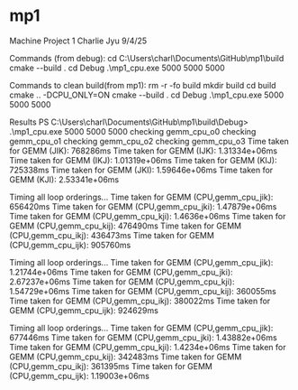 # mp1
Machine Project 1
Charlie Jyu 9/4/25

Commands (from debug):
cd C:\Users\charl\Documents\GitHub\mp1\build
cmake --build .
cd Debug
.\mp1_cpu.exe 5000 5000 5000


Commands to clean build(from mp1):
rm -r -fo build
mkdir build
cd build
cmake .. -DCPU_ONLY=ON
cmake --build .
cd Debug
.\mp1_cpu.exe 5000 5000 5000

Results
PS C:\Users\charl\Documents\GitHub\mp1\build\Debug> .\mp1_cpu.exe 5000 5000 5000
checking gemm_cpu_o0
checking gemm_cpu_o1
checking gemm_cpu_o2
checking gemm_cpu_o3
Time taken for GEMM (JIK): 768286ms
Time taken for GEMM (IJK): 1.31334e+06ms
Time taken for GEMM (IKJ): 1.01319e+06ms
Time taken for GEMM (KIJ): 725338ms
Time taken for GEMM (JKI): 1.59646e+06ms
Time taken for GEMM (KJI): 2.53341e+06ms

Timing all loop orderings...
Time taken for GEMM (CPU,gemm_cpu_jik): 656420ms
Time taken for GEMM (CPU,gemm_cpu_jki): 1.47879e+06ms
Time taken for GEMM (CPU,gemm_cpu_kji): 1.4636e+06ms
Time taken for GEMM (CPU,gemm_cpu_kij): 476490ms
Time taken for GEMM (CPU,gemm_cpu_ikj): 436473ms
Time taken for GEMM (CPU,gemm_cpu_ijk): 905760ms


Timing all loop orderings...
Time taken for GEMM (CPU,gemm_cpu_jik): 1.21744e+06ms
Time taken for GEMM (CPU,gemm_cpu_jki): 2.67237e+06ms
Time taken for GEMM (CPU,gemm_cpu_kji): 1.54729e+06ms
Time taken for GEMM (CPU,gemm_cpu_kij): 360055ms
Time taken for GEMM (CPU,gemm_cpu_ikj): 380022ms
Time taken for GEMM (CPU,gemm_cpu_ijk): 924629ms


Timing all loop orderings...
Time taken for GEMM (CPU,gemm_cpu_jik): 677446ms
Time taken for GEMM (CPU,gemm_cpu_jki): 1.43882e+06ms
Time taken for GEMM (CPU,gemm_cpu_kji): 1.4234e+06ms
Time taken for GEMM (CPU,gemm_cpu_kij): 342483ms
Time taken for GEMM (CPU,gemm_cpu_ikj): 361395ms
Time taken for GEMM (CPU,gemm_cpu_ijk): 1.19003e+06ms